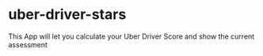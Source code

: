 # uber-driver-stars
This App will let you calculate your Uber Driver Score and show the current assessment
